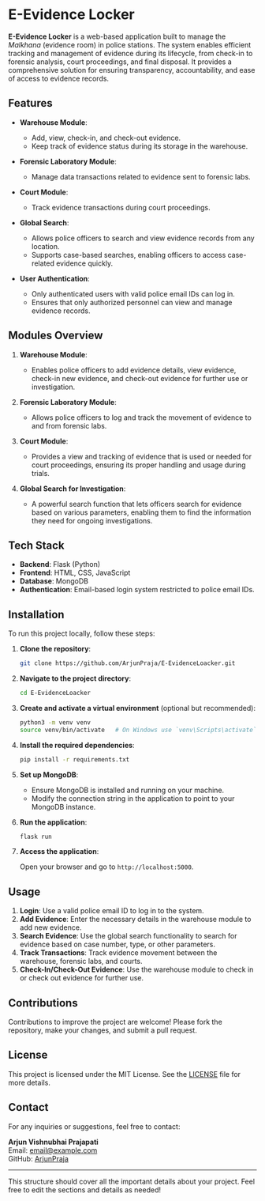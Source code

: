 # E-Evidence Locker

**E-Evidence Locker** is a web-based application built to manage the *Malkhana* (evidence room) in police stations. The system enables efficient tracking and management of evidence during its lifecycle, from check-in to forensic analysis, court proceedings, and final disposal. It provides a comprehensive solution for ensuring transparency, accountability, and ease of access to evidence records.

## Features

- **Warehouse Module**: 
  - Add, view, check-in, and check-out evidence.
  - Keep track of evidence status during its storage in the warehouse.
  
- **Forensic Laboratory Module**: 
  - Manage data transactions related to evidence sent to forensic labs.
  
- **Court Module**: 
  - Track evidence transactions during court proceedings.

- **Global Search**: 
  - Allows police officers to search and view evidence records from any location. 
  - Supports case-based searches, enabling officers to access case-related evidence quickly.

- **User Authentication**: 
  - Only authenticated users with valid police email IDs can log in.
  - Ensures that only authorized personnel can view and manage evidence records.

## Modules Overview

1. **Warehouse Module**: 
   - Enables police officers to add evidence details, view evidence, check-in new evidence, and check-out evidence for further use or investigation.
  
2. **Forensic Laboratory Module**: 
   - Allows police officers to log and track the movement of evidence to and from forensic labs.

3. **Court Module**: 
   - Provides a view and tracking of evidence that is used or needed for court proceedings, ensuring its proper handling and usage during trials.

4. **Global Search for Investigation**: 
   - A powerful search function that lets officers search for evidence based on various parameters, enabling them to find the information they need for ongoing investigations.

## Tech Stack

- **Backend**: Flask (Python)
- **Frontend**: HTML, CSS, JavaScript
- **Database**: MongoDB
- **Authentication**: Email-based login system restricted to police email IDs.

## Installation

To run this project locally, follow these steps:

1. **Clone the repository**:

   ```bash
   git clone https://github.com/ArjunPraja/E-EvidenceLoacker.git
   ```

2. **Navigate to the project directory**:

   ```bash
   cd E-EvidenceLoacker
   ```

3. **Create and activate a virtual environment** (optional but recommended):

   ```bash
   python3 -m venv venv
   source venv/bin/activate   # On Windows use `venv\Scripts\activate`
   ```

4. **Install the required dependencies**:

   ```bash
   pip install -r requirements.txt
   ```

5. **Set up MongoDB**:

   - Ensure MongoDB is installed and running on your machine.
   - Modify the connection string in the application to point to your MongoDB instance.

6. **Run the application**:

   ```bash
   flask run
   ```

7. **Access the application**:

   Open your browser and go to `http://localhost:5000`.

## Usage

1. **Login**: Use a valid police email ID to log in to the system.
2. **Add Evidence**: Enter the necessary details in the warehouse module to add new evidence.
3. **Search Evidence**: Use the global search functionality to search for evidence based on case number, type, or other parameters.
4. **Track Transactions**: Track evidence movement between the warehouse, forensic labs, and courts.
5. **Check-In/Check-Out Evidence**: Use the warehouse module to check in or check out evidence for further use.

## Contributions

Contributions to improve the project are welcome! Please fork the repository, make your changes, and submit a pull request.

## License

This project is licensed under the MIT License. See the [LICENSE](LICENSE) file for more details.

## Contact

For any inquiries or suggestions, feel free to contact:

**Arjun Vishnubhai Prajapati**  
Email: [email@example.com](mailto:email@example.com)  
GitHub: [ArjunPraja](https://github.com/ArjunPraja)

---

This structure should cover all the important details about your project. Feel free to edit the sections and details as needed!
